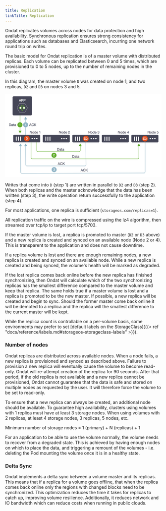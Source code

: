 ```yaml
---
title: Replication
linkTitle: Replication
---
```


Ondat replicates volumes across nodes for data protection and high
availability. Synchronous replication ensures strong consistency for
applications such as databases and Elasticsearch, incurring one network round
trip on writes.

The basic model for Ondat replication is of a master volume with distributed
replicas. Each volume can be replicated between 0 and 5 times, which are
provisioned to 0 to 5 nodes, up to the number of remaining nodes in the cluster.

In this diagram, the master volume `D` was created on node 1, and two replicas,
`D2` and `D3` on nodes 3 and 5.

![Ondat replication](/images/docs/concepts/high-availability.png)

Writes that come into `D` (step 1) are written in parallel to `D2` and `D3`
(step 2). When both replicas and the master acknowledge that the data has been
written (step 3), the write operation return successfully to the application
(step 4).

For most applications, one replica is sufficient (`storageos.com/replicas=1`).

All replication traffic on the wire is compressed using the lz4 algorithm, then
streamed over tcp/ip to target port tcp/5703.

If the master volume is lost, a replica is promoted to master (`D2` or `D3`
above) and a new replica is created and synced on an available node (Node 2 or
4). This is transparent to the application and does not cause downtime.

If a replica volume is lost and there are enough remaining nodes, a new replica
is created and synced on an available node. While a new replica is created and
being synced, the volume's health will be marked as degraded.

If the lost replica comes back online before the new replica has finished
synchronizing, then Ondat will calculate which of the two synchronizing
replicas has the smallest difference compared to the master volume and keep
that replica. The same holds true if a master volume is lost and a replica is
promoted to be the new master. If possible, a new replica will be created and
begin to sync. Should the former master come back online it will be demoted to
a replica and the replica will the smallest difference to the current master
will be kept.

While the replica count is controllable on a per-volume basis, some
environments may prefer to set [default labels on the StorageClass]({{< ref
"docs/reference/labels.md#storageos-storageclass-labels" >}}).

### Number of nodes

Ondat replicas are distributed across available nodes. When a node fails,
a new replica is provisioned and synced as described above. Failure to
provision a new replica will eventually cause the volume to become read-only.
Ondat will re-attempt creation of the replica for 90 seconds. After that
period, if the old replica is not available and a new replica cannot be
provisioned, Ondat cannot guarantee that the data is safe and stored on
multiple nodes as requested by the user. It will therefore force the volume
to be set to read-only.

To ensure that a new replica can always be created, an additional node should
be available. To guarantee high availability, clusters using volumes with 1
replica must have at least 3 storage nodes. When using volumes with 2 replicas,
at least 4 storage nodes, 3 replicas, 5 nodes, etc.

Minimum number of storage nodes = 1 (primary) + N (replicas) + 1

For an application to be able to use the volume normally, the volume needs to
recover from a degraded state. This is achieved by having enough nodes on which
to place the data, and triggering a remount of the volumes - i.e. deleting the
Pod mounting the volume once it is in a healthy state.

### Delta Sync

Ondat implements a delta sync between a volume master and its replicas.
This means that if a replica for a volume goes offline, that when the replica
comes back online only the regions with changed blocks need to be synchronized.
This optimization reduces the time it takes for replicas to catch up, improving
volume resilience. Additionally, it reduces network and IO bandwidth which can
reduce costs when running in public clouds.
